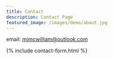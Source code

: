 ```yaml
---
title: Contact
description: Contact Page
featured_image: /images/demo/about.jpg
---
```


email: [mjmcwilliam@outlook.com](mailto:mjmcwilliam@outlook.com)

{% include contact-form.html %}
